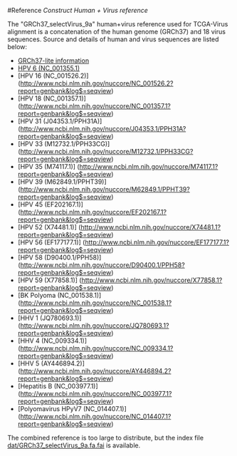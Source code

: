 #Reference
*Construct Human + Virus reference*

The "GRCh37_selectVirus_9a" human+virus reference used for TCGA-Virus alignment is a concatenation of the human genome (GRCh37) and 
18 virus sequences.  Source and details of human and virus sequences are listed below:

* [GRCh37-lite information](http://genome.wustl.edu/pub/reference/GRCh37-lite/README.txt)
* [HPV 6 (NC_001355.1)](http://www.ncbi.nlm.nih.gov/nuccore/NC_001355.1?report=genbank&log$=seqview)
* [HPV 16 (NC_001526.2)] (http://www.ncbi.nlm.nih.gov/nuccore/NC_001526.2?report=genbank&log$=seqview)
* [HPV 18 (NC_001357.1)] (http://www.ncbi.nlm.nih.gov/nuccore/NC_001357.1?report=genbank&log$=seqview)
* [HPV 31 (J04353.1/PPH31A)] (http://www.ncbi.nlm.nih.gov/nuccore/J04353.1/PPH31A?report=genbank&log$=seqview)
* [HPV 33 (M12732.1/PPH33CG)] (http://www.ncbi.nlm.nih.gov/nuccore/M12732.1/PPH33CG?report=genbank&log$=seqview)
* [HPV 35 (M74117.1)] (http://www.ncbi.nlm.nih.gov/nuccore/M74117.1?report=genbank&log$=seqview)
* [HPV 39 (M62849.1/PPHT39)] (http://www.ncbi.nlm.nih.gov/nuccore/M62849.1/PPHT39?report=genbank&log$=seqview)
* [HPV 45 (EF202167.1)] (http://www.ncbi.nlm.nih.gov/nuccore/EF202167.1?report=genbank&log$=seqview)
* [HPV 52 (X74481.1)] (http://www.ncbi.nlm.nih.gov/nuccore/X74481.1?report=genbank&log$=seqview)
* [HPV 56 (EF177177.1)] (http://www.ncbi.nlm.nih.gov/nuccore/EF177177.1?report=genbank&log$=seqview)
* [HPV 58 (D90400.1/PPH58)] (http://www.ncbi.nlm.nih.gov/nuccore/D90400.1/PPH58?report=genbank&log$=seqview)
* [HPV 59 (X77858.1)] (http://www.ncbi.nlm.nih.gov/nuccore/X77858.1?report=genbank&log$=seqview)
* [BK Polyoma (NC_001538.1)] (http://www.ncbi.nlm.nih.gov/nuccore/NC_001538.1?report=genbank&log$=seqview)
* [HHV 1 (JQ780693.1)] (http://www.ncbi.nlm.nih.gov/nuccore/JQ780693.1?report=genbank&log$=seqview)
* [HHV 4 (NC_009334.1)] (http://www.ncbi.nlm.nih.gov/nuccore/NC_009334.1?report=genbank&log$=seqview)
* [HHV 5 (AY446894.2)] (http://www.ncbi.nlm.nih.gov/nuccore/AY446894.2?report=genbank&log$=seqview)
* [Hepatitis B (NC_003977.1)] (http://www.ncbi.nlm.nih.gov/nuccore/NC_003977.1?report=genbank&log$=seqview)
* [Polyomavirus HPyV7 (NC_014407.1)] (http://www.ncbi.nlm.nih.gov/nuccore/NC_014407.1?report=genbank&log$=seqview)

The combined reference is too large to distribute, but the index file [dat/GRCh37_selectVirus_9a.fa.fai](dat/GRCh37_selectVirus_9a.fa.fai)
is available.


